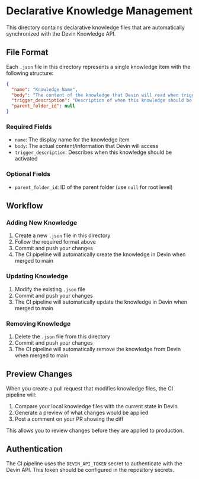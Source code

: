 # Declarative Knowledge Management

This directory contains declarative knowledge files that are automatically synchronized with the Devin Knowledge API.

## File Format

Each `.json` file in this directory represents a single knowledge item with the following structure:

```json
{
  "name": "Knowledge Name",
  "body": "The content of the knowledge that Devin will read when triggered",
  "trigger_description": "Description of when this knowledge should be triggered",
  "parent_folder_id": null
}
```

### Required Fields

- `name`: The display name for the knowledge item
- `body`: The actual content/information that Devin will access
- `trigger_description`: Describes when this knowledge should be activated

### Optional Fields

- `parent_folder_id`: ID of the parent folder (use `null` for root level)

## Workflow

### Adding New Knowledge

1. Create a new `.json` file in this directory
2. Follow the required format above
3. Commit and push your changes
4. The CI pipeline will automatically create the knowledge in Devin when merged to main

### Updating Knowledge

1. Modify the existing `.json` file
2. Commit and push your changes
3. The CI pipeline will automatically update the knowledge in Devin when merged to main

### Removing Knowledge

1. Delete the `.json` file from this directory
2. Commit and push your changes
3. The CI pipeline will automatically remove the knowledge from Devin when merged to main

## Preview Changes

When you create a pull request that modifies knowledge files, the CI pipeline will:

1. Compare your local knowledge files with the current state in Devin
2. Generate a preview of what changes would be applied
3. Post a comment on your PR showing the diff

This allows you to review changes before they are applied to production.

## Authentication

The CI pipeline uses the `DEVIN_API_TOKEN` secret to authenticate with the Devin API. This token should be configured in the repository secrets.
